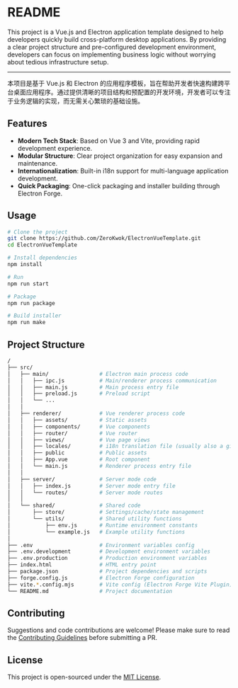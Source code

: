 # README

This project is a Vue.js and Electron application template designed to help developers quickly build cross-platform desktop applications. By providing a clear project structure and pre-configured development environment, developers can focus on implementing business logic without worrying about tedious infrastructure setup.

---

本项目是基于 Vue.js 和 Electron 的应用程序模板，旨在帮助开发者快速构建跨平台桌面应用程序。通过提供清晰的项目结构和预配置的开发环境，开发者可以专注于业务逻辑的实现，而无需关心繁琐的基础设施。

## Features

- **Modern Tech Stack**: Based on Vue 3 and Vite, providing rapid development experience.
- **Modular Structure**: Clear project organization for easy expansion and maintenance.
- **Internationalization**: Built-in i18n support for multi-language application development.
- **Quick Packaging**: One-click packaging and installer building through Electron Forge.

## Usage

```sh
# Clone the project
git clone https://github.com/ZeroKwok/ElectronVueTemplate.git
cd ElectronVueTemplate

# Install dependencies
npm install

# Run
npm run start

# Package
npm run package

# Build installer
npm run make
```

## Project Structure

```sh
/
├── src/
│   ├── main/                # Electron main process code
│   │   ├── ipc.js           # Main/renderer process communication
│   │   ├── main.js          # Main process entry file
│   │   ├── preload.js       # Preload script
│   │   └── ...
│   │
│   ├── renderer/            # Vue renderer process code
│   │   ├── assets/          # Static assets
│   │   ├── components/      # Vue components
│   │   ├── router/          # Vue router
│   │   ├── views/           # Vue page views
│   │   ├── locales/         # i18n translation file (usually also a git subrepository)
│   │   ├── public           # Public assets
│   │   ├── App.vue          # Root component
│   │   └── main.js          # Renderer process entry file
│   │
│   ├── server/              # Server mode code
│   │   ├── index.js         # Server mode entry file
│   │   └── routes/          # Server mode routes
│   │
│   └── shared/              # Shared code
│       ├── store/           # Settings/cache/state management
│       └── utils/           # Shared utility functions
│           ├── env.js       # Runtime environment constants
│           └── example.js   # Example utility functions
│
├── .env                     # Environment variables config
├── .env.development         # Development environment variables
├── .env.production          # Production environment variables
├── index.html               # HTML entry point
├── package.json             # Project dependencies and scripts
├── forge.config.js          # Electron Forge configuration
├── vite.*.config.mjs        # Vite config (Electron Forge Vite Plugin)
└── README.md                # Project documentation
```

## Contributing

Suggestions and code contributions are welcome! Please make sure to read the [Contributing Guidelines](CONTRIBUTING.md) before submitting a PR.

## License

This project is open-sourced under the [MIT License](LICENSE).

